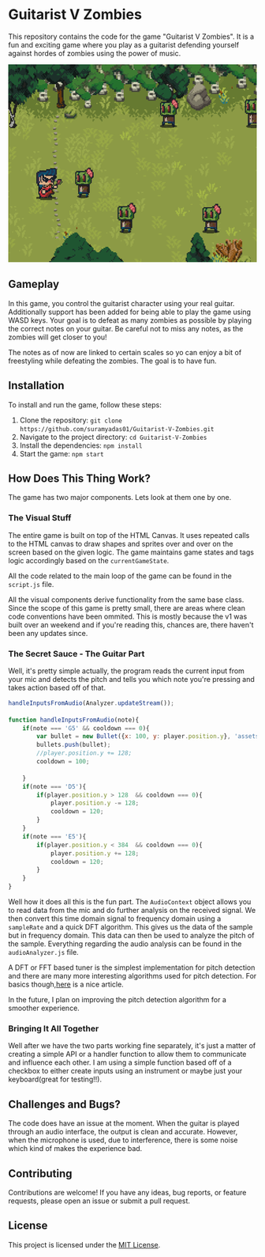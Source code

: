 # Guitarist V Zombies

This repository contains the code for the game "Guitarist V Zombies". It is a fun and exciting game where you play as a guitarist defending yourself against hordes of zombies using the power of music.

<div align=center>
<img height="400" src="assets/canvas.png" alt="Screenshot">
</div>


## Gameplay

In this game, you control the guitarist character using your real guitar. Additionally support has been added for being able to play the game using WASD keys. Your goal is to defeat as many zombies as possible by playing the correct notes on your guitar. Be careful not to miss any notes, as the zombies will get closer to you!

The notes as of now are linked to certain scales so yo can enjoy a bit of freestyling while defeating the zombies. The goal is to have fun.

## Installation

To install and run the game, follow these steps:

1. Clone the repository: `git clone https://github.com/suramyadas01/Guitarist-V-Zombies.git`
2. Navigate to the project directory: `cd Guitarist-V-Zombies`
3. Install the dependencies: `npm install`
4. Start the game: `npm start`


## How Does This Thing Work?
The game has two major components. Lets look at them one by one.

### The Visual Stuff
The entire game is built on top of the HTML Canvas. It uses repeated calls to the HTML canvas to draw shapes and sprites over and over on the screen based on the given logic. The game maintains game states and tags logic accordingly based on the ```currentGameState```.

All the code related to the main loop of the game can be found in the ```script.js``` file. 

All the visual components derive functionality from the same base class. Since the scope of this game is pretty small, there are areas where clean code conventions have been ommited. This is mostly because the v1 was built over an weekend and if you're reading this, chances are, there haven't been any updates since.

### The Secret Sauce - The Guitar Part
Well, it's pretty simple actually, the program reads the current input from your mic and detects the pitch and tells you which note you're pressing and takes action based off of that.

```javascript
handleInputsFromAudio(Analyzer.updateStream());

function handleInputsFromAudio(note){
    if(note === 'G5' && cooldown === 0){
        var bullet = new Bullet({x: 100, y: player.position.y}, 'assets/bullet.png');
        bullets.push(bullet);
        //player.position.y += 128;
        cooldown = 100;
        
    }
    if(note === 'D5'){
        if(player.position.y > 128  && cooldown === 0){
            player.position.y -= 128;
            cooldown = 120;
        }
    }
    if(note === 'E5'){
        if(player.position.y < 384  && cooldown === 0){
            player.position.y += 128;
            cooldown = 120;
        }
    }
}
```

Well how it does all this is the fun part. The ```AudioContext``` object allows you to read data from the mic and do further analysis on the received signal. We then convert this time domain signal to frequency domain using a ```sampleRate``` and a quick DFT algorithm. This gives us the data of the sample but in frequency domain. This data can then be used to analyze the pitch of the sample. Everything regarding the audio analysis can be found in the ```audioAnalyzer.js``` file.

A DFT or FFT based tuner is the simplest implementation for pitch detection and there are many more interesting algorithms used for pitch detection. For basics though,[here](https://www.chciken.com/digital/signal/processing/2020/05/13/guitar-tuner.html) is a nice article.

In the future, I plan on improving the pitch detection algorithm for a smoother experience. 

### Bringing It All Together
Well after we have the two parts working fine separately, it's just a matter of creating a simple API or a handler function to allow them to communicate and influence each other. I am using a simple function based off of a checkbox to either create inputs using an instrument or maybe just your keyboard(great for testing!!).

## Challenges and Bugs?
The code does have an issue at the moment. When the guitar is played through an audio interface, the output is clean and accurate. However, when the microphone is used, due to interference, there is some noise which kind of makes the experience bad. 

## Contributing

Contributions are welcome! If you have any ideas, bug reports, or feature requests, please open an issue or submit a pull request.

## License

This project is licensed under the [MIT License](LICENSE).
